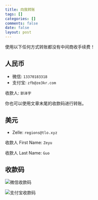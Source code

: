 ```yaml
---
title: 向我转账
tags: []
categories: []
comments: false
date: false
layout: post
---
```


使用以下任何方式转账都没有中间商收手续费！

## 人民币

+ 微信: `13370183318`
+ 支付宝: `zfb@ze3kr.com`

收款人: `郭泽宇`

你也可以使用文章末尾的收款码进行转账。

## 美元

+ Zelle: `regions@tlo.xyz`

收款人 First Name: `Zeyu`

收款人 Last Name: `Guo`

## 收款码

![微信收款码](https://imagedelivery.net/6T-behmofKYLsxlrK0l_MQ/9c618cf5-2892-4405-d5f1-488c5e4b7d00/extra)

![支付宝收款码](https://imagedelivery.net/6T-behmofKYLsxlrK0l_MQ/f7e6612d-227f-4765-3967-8e00b4621300/extra)
